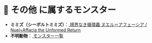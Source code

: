 # 🧬 その他 に属するモンスター

- **ミミズ（シーボルトミミズ）**：[ 境界なき循環蟲 ヌエル＝アフェーシア / Nuel=Affacia the Unformed Return ](../monster/Nuel=Affacia.md)
- **不明動物**：[ モンスター一覧 ](../monster/index.md)